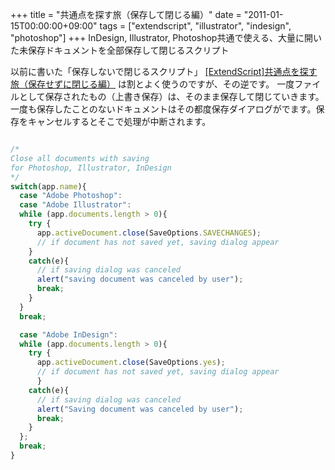 +++
title = "共通点を探す旅（保存して閉じる編）"
date = "2011-01-15T00:00:00+09:00"
tags = ["extendscript", "illustrator", "indesign", "photoshop"]
+++
InDesign, Illustrator, Photoshop共通で使える、大量に開いた未保存ドキュメントを全部保存して閉じるスクリプト

以前に書いた「保存しないで閉じるスクリプト」 [[ExtendScript]共通点を探す旅（保存せずに閉じる編）](http://www.milligramme.cc/wp/archives/493) は割とよく使うのですが、その逆です。
一度ファイルとして保存されたもの（上書き保存）は、そのまま保存して閉じていきます。一度も保存したことのないドキュメントはその都度保存ダイアログがでます。保存をキャンセルするとそこで処理が中断されます。

```js

/*
Close all documents with saving
for Photoshop, Illustrator, InDesign
*/ 
switch(app.name){
  case "Adobe Photoshop":
  case "Adobe Illustrator":
  while (app.documents.length > 0){
    try {
      app.activeDocument.close(SaveOptions.SAVECHANGES);
      // if document has not saved yet, saving dialog appear
    }
    catch(e){
      // if saving dialog was canceled
      alert("saving document was canceled by user");
      break;
    }
  }
  break;

  case "Adobe InDesign":
  while (app.documents.length > 0){
    try {
      app.activeDocument.close(SaveOptions.yes);
      // if document has not saved yet, saving dialog appear
      }
    catch(e){
      // if saving dialog was canceled
      alert("Saving document was canceled by user");
      break;
    }
  }; 
  break;
}
```